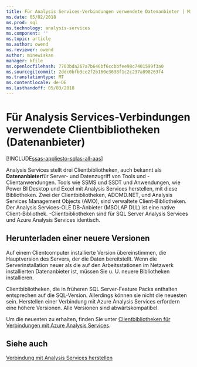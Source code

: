 ```yaml
---
title: Für Analysis Services-Verbindungen verwendete Datenanbieter | Microsoft Docs
ms.date: 05/02/2018
ms.prod: sql
ms.technology: analysis-services
ms.component: ''
ms.topic: article
ms.author: owend
ms.reviewer: owend
author: minewiskan
manager: kfile
ms.openlocfilehash: 7703bda267a7b646bf6ccbbfee98c7401599f3a0
ms.sourcegitcommit: 2ddc0bfb3ce2f2b160e3638f1c2c237a898263f4
ms.translationtype: MT
ms.contentlocale: de-DE
ms.lasthandoff: 05/03/2018
---
```

# <a name="client-libraries-data-providers-used-for-analysis-services-connections"></a>Für Analysis Services-Verbindungen verwendete Clientbibliotheken (Datenanbieter)
[!INCLUDE[ssas-appliesto-sqlas-all-aas](../../includes/ssas-appliesto-sqlas-all-aas.md)]

Analysis Services stellt drei Clientbibliotheken, auch bekannt als **Datenanbieter**für Server- und Datenzugriff von Tools und -Clientanwendungen. Tools wie SSMS und SSDT und Anwendungen, wie Power BI Desktop und Excel mit Analysis Services herstellen, mit diese Bibliotheken. Zwei der Clientbibliotheken, ADOMD.NET, und Analysis Services Management Objects (AMO), sind verwaltete Client-Bibliotheken. Der Analysis Services-OLE DB-Anbieter (MSOLAP DLL) ist eine native Client-Bibliothek. -Clientbibliotheken sind für SQL Server Analysis Services und Azure Analysis Services identisch.
  
##  <a name="bkmk_downloadsite"></a> Herunterladen einer neuere Versionen  
 Auf einem Clientcomputer installierte Version übereinstimmen, die Hauptversion des Servers, der die Daten bereitstellt. Wenn die Serverinstallation neuer als die auf den Arbeitsstationen im Netzwerk installierten Datenanbieter ist, müssen Sie u. U. neuere Bibliotheken installieren.  

Clientbibliotheken, die in früheren SQL Server-Feature Packs enthalten entsprechen auf die SQL-Version. Allerdings können sie nicht die neuesten sein. Herstellen einer Verbindung mit Azure Analysis Services erfordern eine höhere Versionen. Alle Versionen sind abwärtskompatibel.

Um die neuesten zu erhalten, finden Sie unter [Clientbibliotheken für Verbindungen mit Azure Analysis Services](https://docs.microsoft.com/azure/analysis-services/analysis-services-data-providers). 
  
## <a name="see-also"></a>Siehe auch  
 [Verbindung mit Analysis Services herstellen](../../analysis-services/instances/connect-to-analysis-services.md)  
  
  
